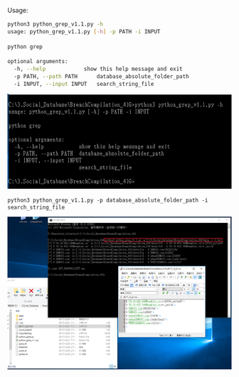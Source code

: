 Usage:
```bash
python3 python_grep_v1.1.py -h
usage: python_grep_v1.1.py [-h] -p PATH -i INPUT

python grep

optional arguments:
  -h, --help			show this help message and exit
  -p PATH, --path PATH		database_absolute_folder_path
  -i INPUT, --input INPUT	search_string_file
```
![](/image/1.usage.PNG)

```base
python3 python_grep_v1.1.py -p database_absolute_folder_path -i search_string_file
```
![](/image/2.run.PNG)


